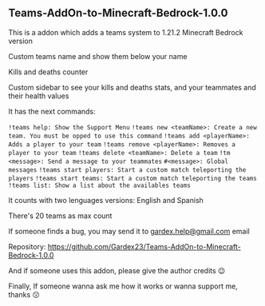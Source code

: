 ## Teams-AddOn-to-Minecraft-Bedrock-1.0.0
This is a addon which adds a teams system to 1.21.2 Minecraft Bedrock version

Custom teams name and show them below your name

Kills and deaths counter

Custom sidebar to see your kills and deaths stats, and your teammates and their health values

It has the next commands:

```!teams help: Show the Support Menu```
```!teams new <teamName>: Create a new team. You must be opped to use this command```
```!teams add <playerName>: Adds a player to your team```
```!teams remove <playerName>: Removes a player to your team```
```!teams delete <teamName>: Delete a team```
```!tm <message>: Send a message to your teammates```
```#<message>: Global messages```
```!teams start players: Start a custom match teleporting the players```
```!teams start teams: Start a custom match teleporting the teams```
```!teams list: Show a list about the availables teams```

It counts with two lenguages versions: English and Spanish

There's 20 teams as max count

If someone finds a bug, you may send it to gardex.help@gmail.com email

Repository: https://github.com/Gardex23/Teams-AddOn-to-Minecraft-Bedrock-1.0.0

And if someone uses this addon, please give the author credits 😉

Finally, If someone wanna ask me how it works or wanna support me, thanks 😗
